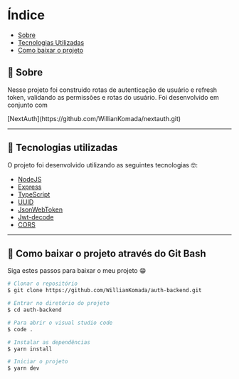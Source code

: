 # Índice

- [Sobre](#-sobre)
- [Tecnologias Utilizadas](#-tecnologias-utilizadas)
- [Como baixar o projeto](#-como-baixar-o-projeto)

## 📝 Sobre

<p>
  Nesse projeto foi construido rotas de autenticação de usuário e refresh token, validando as permissões e rotas do usuário. Foi desenvolvido em conjunto com 
</p> [NextAuth](https://github.com/WillianKomada/nextauth.git)

---

## 🚀 Tecnologias utilizadas

<p>O projeto foi desenvolvido utilizando as seguintes tecnologias 🤓:</p>

- [NodeJS](https://nodejs.org/en/)
- [Express](https://expressjs.com/pt-br/)
- [TypeScript](https://www.typescriptlang.org/)
- [UUID](https://github.com/uuidjs/uuid)
- [JsonWebToken](https://github.com/auth0/node-jsonwebtoken)
- [Jwt-decode](https://github.com/auth0/jwt-decode)
- [CORS](https://github.com/expressjs/cors)

---

## 📁 Como baixar o projeto através do Git Bash

<p>Siga estes passos para baixar o meu projeto 😁</p>

```bash
# Clonar o repositório
$ git clone https://github.com/WillianKomada/auth-backend.git

# Entrar no diretório do projeto
$ cd auth-backend

# Para abrir o visual studio code
$ code .

# Instalar as dependências
$ yarn install

# Iniciar o projeto
$ yarn dev
```
